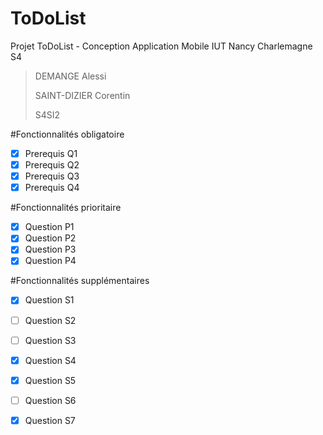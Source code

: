 # ToDoList
Projet ToDoList - Conception Application Mobile IUT Nancy Charlemagne S4

>DEMANGE Alessi
>
>SAINT-DIZIER Corentin
>
>S4SI2

#Fonctionnalités obligatoire

- [x] Prerequis Q1
- [x] Prerequis Q2
- [x] Prerequis Q3
- [x] Prerequis Q4

#Fonctionnalités prioritaire

- [x] Question P1
- [x] Question P2
- [x] Question P3
- [x] Question P4

#Fonctionnalités supplémentaires

- [x] Question S1
- [ ] Question S2
- [ ] Question S3
- [x] Question S4
- [x] Question S5
- [ ] Question S6
- [x] Question S7

